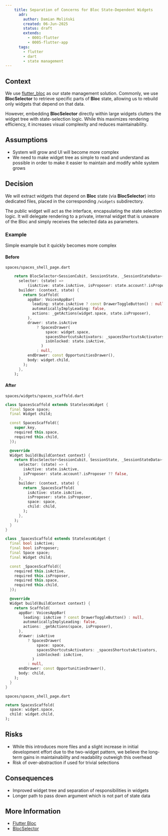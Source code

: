 ```yaml
---
    title: Separation of Concerns for Bloc State-Dependent Widgets
      adr:
        author: Damian Moliński
        created: 06-Jun-2025
        status: draft
        extends:
          - 0001-flutter
          - 0005-flutter-app
      tags:
        - flutter
        - dart
        - state management
---
```


## Context

We use [flutter_bloc](https://pub.dev/packages/flutter_bloc) as our state management solution. Commonly, we use **BlocSelector** to retrieve specific parts of **Bloc** state, allowing us to rebuild only widgets that depend on that data.

However, embedding **BlocSelector** directly within large widgets clutters the widget tree with state-selection logic. While this maximizes rendering efficiency, it increases visual complexity and reduces maintainability.

## Assumptions

* System will grow and UI will become more complex
* We need to make widget tree as simple to read and understand as possible in order to make it easier to maintain and modify while system grows

## Decision

We will extract widgets that depend on **Bloc** state (via **BlocSelector**) into dedicated files, placed in the corresponding `/widgets` subdirectory.

The public widget will act as the interface, encapsulating the state selection logic. It will delegate rendering to a private, internal widget that is unaware of the Bloc and simply receives the selected data as parameters.

### Example

Simple example but it quickly becomes more complex

#### Before

`spaces/spaces_shell_page.dart`

```dart
    return BlocSelector<SessionCubit, SessionState, _SessionStateData>(
      selector: (state) =>
          (isActive: state.isActive, isProposer: state.account?.isProposer ?? false),
      builder: (context, state) {
        return Scaffold(
          appBar: VoicesAppBar(
            leading: state.isActive ? const DrawerToggleButton() : null,
            automaticallyImplyLeading: false,
            actions: _getActions(widget.space, state.isProposer),
          ),
          drawer: state.isActive
              ? SpacesDrawer(
                  space: widget.space,
                  spacesShortcutsActivators: _spacesShortcutsActivators,
                  isUnlocked: state.isActive,
                )
              : null,
          endDrawer: const OpportunitiesDrawer(),
          body: widget.child,
        );
      },
    );
```

#### After

`spaces/widgets/spaces_scaffold.dart`

```dart
class SpacesScaffold extends StatelessWidget {
  final Space space;
  final Widget child;

  const SpacesScaffold({
    super.key,
    required this.space,
    required this.child,
  });

  @override
  Widget build(BuildContext context) {
    return BlocSelector<SessionCubit, SessionState, _SessionStateData>(
      selector: (state) => (
        isActive: state.isActive,
        isProposer: state.account?.isProposer ?? false,
      ),
      builder: (context, state) {
        return _SpacesScaffold(
          isActive: state.isActive,
          isProposer: state.isProposer,
          space: space,
          child: child,
        );
      },
    );
  }
}

class _SpacesScaffold extends StatelessWidget {
  final bool isActive;
  final bool isProposer;
  final Space space;
  final Widget child;

  const _SpacesScaffold({
    required this.isActive,
    required this.isProposer,
    required this.space,
    required this.child,
  });

  @override
  Widget build(BuildContext context) {
    return Scaffold(
      appBar: VoicesAppBar(
        leading: isActive ? const DrawerToggleButton() : null,
        automaticallyImplyLeading: false,
        actions: _getActions(space, isProposer),
      ),
      drawer: isActive
          ? SpacesDrawer(
              space: space,
              spacesShortcutsActivators: _spacesShortcutsActivators,
              isUnlocked: isActive,
            )
          : null,
      endDrawer: const OpportunitiesDrawer(),
      body: child,
    );
  }
}

```

`spaces/spaces_shell_page.dart`

```dart
return SpacesScaffold(
  space: widget.space,
  child: widget.child,
);
```

## Risks

* While this introduces more files and a slight increase in initial development effort due to the two-widget pattern, we believe the long-term gains in maintainability and readability outweigh this overhead
* Risk of over-abstraction if used for trivial selections

## Consequences

* Improved widget tree and separation of responsibilities in widgets
* Longer path to pass down argument which is not part of state data

## More Information

* [Flutter Bloc](https://pub.dev/packages/flutter_bloc)
* [BlocSelector](https://pub.dev/packages/flutter_bloc#blocselector)